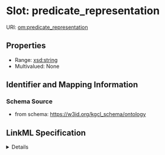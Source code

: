 # Slot: predicate_representation

URI: [om:predicate_representation](om:predicate_representation)



<!-- no inheritance hierarchy -->




## Properties

* Range: [xsd:string](xsd:string)
* Multivalued: None







## Identifier and Mapping Information







### Schema Source


* from schema: https://w3id.org/kgcl_schema/ontology




## LinkML Specification

<details>
```yaml
name: predicate representation
deprecated: no longer required
from_schema: https://w3id.org/kgcl_schema/ontology
rank: 1000
alias: predicate_representation
domain_of:
- edge
range: string

```
</details>